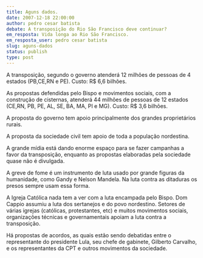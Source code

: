 ```yaml
---
title: Aguns dados.
date: 2007-12-18 22:00:00
author: pedro cesar batista
debate: A transposição do Rio São Francisco deve continuar?
em_resposta: Vida longa ao Rio São Francisco.
em_resposta_user: pedro cesar batista
slug: aguns-dados
status: publish 
type: post
---
```


A transposição, segundo o governo atenderá 12 milhões de pessoas de 4 estados (PB,CE,RN e PE). Custo: R$ 6,6 bilhões.  

As propostas defendidas pelo Bispo e movimentos sociais, com a construção de cisternas, atenderá 44 milhões de pessoas de 12 estados (CE,RN, PB, PE, AL, SE, BA, MA, PI e MG). Custo: R$ 3,6 bilhões.  

A proposta do governo tem apoio principalmente dos grandes proprietários rurais.  

A proposta da sociedade civil tem apoio de toda a população nordestina.  

A grande mídia está dando enorme espaço para se fazer campanhas a favor da transposição, enquanto as propostas elaboradas pela sociedade quase não é divulgada.  

A greve de fome é um instrumento de luta usado por grande figuras da humanidade, como Gandy e Nelson Mandela. Na luta contra as ditaduras os presos sempre usam essa forma.  

A Igreja Católica nada tem a ver com a luta encampada pelo Bispo. Dom Cappio assumiu a luta dos sertanejos e do povo nordestino. Setores de várias igrejas (católicas, protestantes, etc) e muitos movimentos sociais, organizações técnicas e governamentais apoiam a luta contra a transposição.  

Há propostas de acordos, as quais estão sendo debatidas entre o representante do presidente Lula, seu chefe de gabinete, Gilberto Carvalho, e os representantes da CPT e outros movimentos da sociedade.
